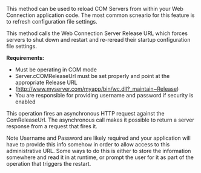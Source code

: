 ﻿This method can be used to reload COM Servers from within your Web Connection application code. The most common scneario for this feature is to refresh configuration file settings.

This method calls the Web Connection Server Release URL which forces servers to shut down and restart and re-reread their startup configuration file settings.

**Requirements:**  
* Must be operating in COM mode
* Server.cCOMReleaseUrl must be set properly and point at the appropriate Release URL
* (http://www.myserver.com/myapp/bin/wc.dll?_maintain~Release)
* You are responsible for providing username and password if security is enabled

This operation fires an asynchronous HTTP request against the ComReleaseUrl. The asynchronous call makes it possible to return a server response from a request that fires it.

Note Username and Password are likely required and your application will have to provide this info somehow in order to allow access to this administrative URL. Some ways to do this is either to store the information somewhere and read it in at runtime, or prompt the user for it as part of the operation that triggers the restart.